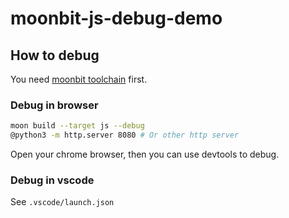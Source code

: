 # moonbit-js-debug-demo

## How to debug

You need [moonbit toolchain](https://www.moonbitlang.com/download/) first.

### Debug in browser

```bash
moon build --target js --debug
@python3 -m http.server 8080 # Or other http server
```

Open your chrome browser, then you can use devtools to debug.

### Debug in vscode

See `.vscode/launch.json`
